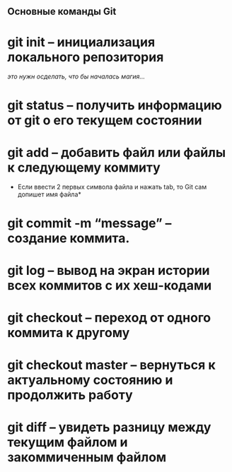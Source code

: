 ## Основные команды Git
# git init – инициализация локального репозитория
*это нужн осделать, что бы началась магия...*
# git status – получить информацию от git о его текущем состоянии
# git add – добавить файл или файлы к следующему коммиту
* Если ввести 2 первых символа файла и нажать tab, то Git сам допишет имя файла*
# git commit -m “message” – создание коммита.
# git log – вывод на экран истории всех коммитов с их хеш-кодами
# git checkout – переход от одного коммита к другому
# git checkout master – вернуться к актуальному состоянию и продолжить работу
# git diff – увидеть разницу между текущим файлом и закоммиченным файлом
